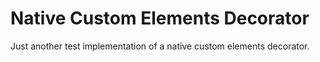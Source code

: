 # Native Custom Elements Decorator
Just another test implementation of a native custom elements decorator.